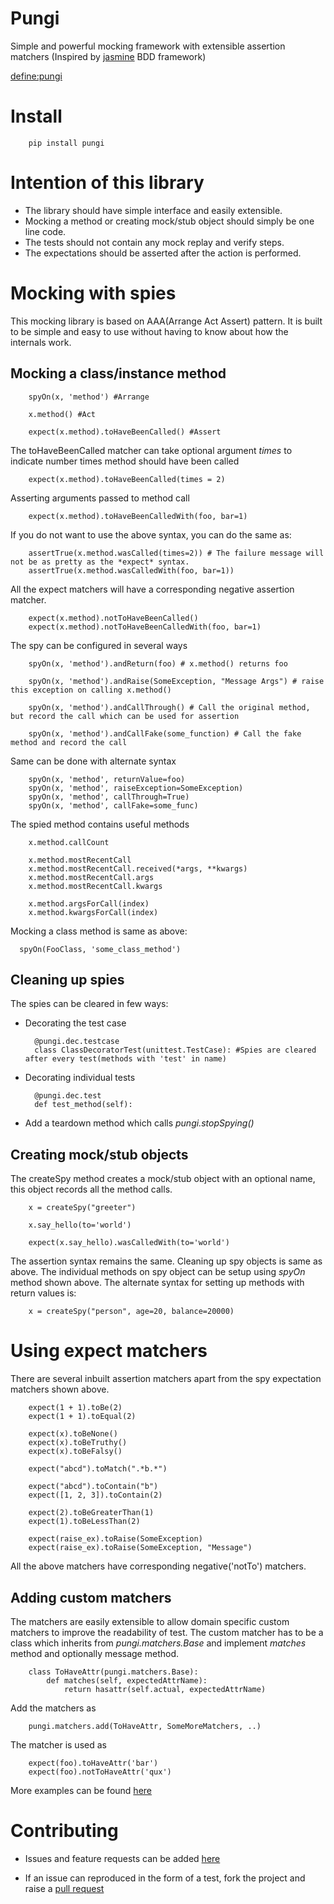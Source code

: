 Pungi
=====

Simple and powerful mocking framework with extensible assertion matchers (Inspired by [jasmine](https://github.com/pivotal/jasmine/wiki/Spies) BDD framework)

[define:pungi](http://www.google.com/search?q=define:pungi)

Install
=======

        pip install pungi


Intention of this library
=========================

* The library should have simple interface and easily extensible.
* Mocking a method or creating mock/stub object should simply be one line code.
* The tests should not contain any mock replay and verify steps.
* The expectations should be asserted after the action is performed.

Mocking with spies
==================

This mocking library is based on AAA(Arrange Act Assert) pattern. It is built to be simple and easy to use without having to know about how the internals work.

Mocking a class/instance method
-------------------------------

        spyOn(x, 'method') #Arrange

        x.method() #Act

        expect(x.method).toHaveBeenCalled() #Assert

The toHaveBeenCalled matcher can take optional argument *times* to indicate number times method should have been called

        expect(x.method).toHaveBeenCalled(times = 2)

Asserting arguments passed to method call

        expect(x.method).toHaveBeenCalledWith(foo, bar=1)

If you do not want to use the above syntax, you can do the same as:

        assertTrue(x.method.wasCalled(times=2)) # The failure message will not be as pretty as the *expect* syntax.
        assertTrue(x.method.wasCalledWith(foo, bar=1))

All the expect matchers will have a corresponding negative assertion matcher.

        expect(x.method).notToHaveBeenCalled()
        expect(x.method).notToHaveBeenCalledWith(foo, bar=1)

The spy can be configured in several ways

        spyOn(x, 'method').andReturn(foo) # x.method() returns foo

        spyOn(x, 'method').andRaise(SomeException, "Message Args") # raise this exception on calling x.method()

        spyOn(x, 'method').andCallThrough() # Call the original method, but record the call which can be used for assertion

        spyOn(x, 'method').andCallFake(some_function) # Call the fake method and record the call

Same can be done with alternate syntax

        spyOn(x, 'method', returnValue=foo)
        spyOn(x, 'method', raiseException=SomeException)
        spyOn(x, 'method', callThrough=True)
        spyOn(x, 'method', callFake=some_func)

The spied method contains useful methods

        x.method.callCount

        x.method.mostRecentCall
        x.method.mostRecentCall.received(*args, **kwargs)
        x.method.mostRecentCall.args
        x.method.mostRecentCall.kwargs

        x.method.argsForCall(index)
        x.method.kwargsForCall(index)

Mocking a class method is same as above:

      spyOn(FooClass, 'some_class_method')

Cleaning up spies
-----------------

The spies can be cleared in few ways:

* Decorating the test case

        @pungi.dec.testcase
        class ClassDecoratorTest(unittest.TestCase): #Spies are cleared after every test(methods with 'test' in name)

* Decorating individual tests

        @pungi.dec.test
        def test_method(self):

* Add a teardown method which calls *pungi.stopSpying()*

Creating mock/stub objects
--------------------------

The createSpy method creates a mock/stub object with an optional name, this object records all the method calls.

        x = createSpy("greeter")

        x.say_hello(to='world')

        expect(x.say_hello).wasCalledWith(to='world')

The assertion syntax remains the same. Cleaning up spy objects is same as above. The individual methods on spy object can be setup using *spyOn* method shown above. The alternate syntax for setting up methods with return values is:

        x = createSpy("person", age=20, balance=20000)


Using expect matchers
=====================

There are several inbuilt assertion matchers apart from the spy expectation matchers shown above.

        expect(1 + 1).toBe(2)
        expect(1 + 1).toEqual(2)

        expect(x).toBeNone()
        expect(x).toBeTruthy()
        expect(x).toBeFalsy()

        expect("abcd").toMatch(".*b.*")

        expect("abcd").toContain("b")
        expect([1, 2, 3]).toContain(2)

        expect(2).toBeGreaterThan(1)
        expect(1).toBeLessThan(2)

        expect(raise_ex).toRaise(SomeException)
        expect(raise_ex).toRaise(SomeException, "Message")

All the above matchers have corresponding negative('notTo') matchers.

Adding custom matchers
----------------------

The matchers are easily extensible to allow domain specific custom matchers to improve the readability of test. The custom matcher has to be a class which inherits from *pungi.matchers.Base* and implement *matches* method and optionally message method.

        class ToHaveAttr(pungi.matchers.Base):
            def matches(self, expectedAttrName):
                return hasattr(self.actual, expectedAttrName)

Add the matchers as

        pungi.matchers.add(ToHaveAttr, SomeMoreMatchers, ..)

The matcher is used as

        expect(foo).toHaveAttr('bar')
        expect(foo).notToHaveAttr('qux')

More examples can be found [here](https://github.com/endeepak/pungi/blob/master/pungi/matchers.py)


Contributing
============

* Issues and feature requests can be added [here](https://github.com/endeepak/pungi/issues/new)

* If an issue can reproduced in the form of a test, fork the project and raise a [pull request](https://github.com/endeepak/pungi/pull/new/master)
